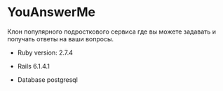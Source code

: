 # YouAnswerMe

Клон популярного подросткового сервиса где вы можете задавать и получать ответы на ваши вопросы.

* Ruby version: 2.7.4

* Rails 6.1.4.1

* Database postgresql

